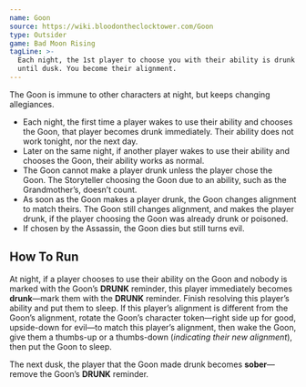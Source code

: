 ```yaml
---
name: Goon
source: https://wiki.bloodontheclocktower.com/Goon
type: Outsider
game: Bad Moon Rising
tagLine: >-
  Each night, the 1st player to choose you with their ability is drunk
  until dusk. You become their alignment.
---
```


The Goon is immune to other characters at night, but keeps changing
allegiances.

- Each night, the first time a player wakes to use their ability and
  chooses the Goon, that player becomes drunk immediately. Their ability
  does not work tonight, nor the next day.
- Later on the same night, if another player wakes to use their ability
  and chooses the Goon, their ability works as normal.
- The Goon cannot make a player drunk unless the player chose the Goon.
  The Storyteller choosing the Goon due to an ability, such as the
  Grandmother’s, doesn’t count.
- As soon as the Goon makes a player drunk, the Goon changes alignment
  to match theirs. The Goon still changes alignment, and makes the
  player drunk, if the player choosing the Goon was already drunk or
  poisoned.
- If chosen by the Assassin, the Goon dies but still turns evil.

## How To Run

At night, if a player chooses to use their ability on the Goon and
nobody is marked with the Goon’s **DRUNK** reminder, this player
immediately becomes **drunk**—mark them with the **DRUNK** reminder.
Finish resolving this player’s ability and put them to sleep. If this
player’s alignment is different from the Goon’s alignment, rotate the
Goon’s character token—right side up for good, upside-down for evil—to
match this player’s alignment, then wake the Goon, give them a thumbs-up
or a thumbs-down (_indicating their new alignment_), then put the Goon
to sleep.

The next dusk, the player that the Goon made drunk becomes
**sober**—remove the Goon’s **DRUNK** reminder.
